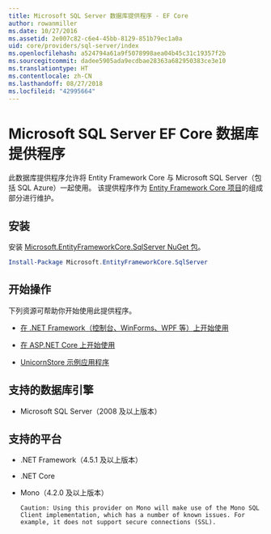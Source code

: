 ```yaml
---
title: Microsoft SQL Server 数据库提供程序 - EF Core
author: rowanmiller
ms.date: 10/27/2016
ms.assetid: 2e007c82-c6e4-45bb-8129-851b79ec1a0a
uid: core/providers/sql-server/index
ms.openlocfilehash: a524794a61a9f5078998aea04b45c31c19357f2b
ms.sourcegitcommit: dadee5905ada9ecdbae28363a682950383ce3e10
ms.translationtype: HT
ms.contentlocale: zh-CN
ms.lasthandoff: 08/27/2018
ms.locfileid: "42995664"
---
```

# <a name="microsoft-sql-server-ef-core-database-provider"></a>Microsoft SQL Server EF Core 数据库提供程序

此数据库提供程序允许将 Entity Framework Core 与 Microsoft SQL Server（包括 SQL Azure）一起使用。 该提供程序作为 [Entity Framework Core 项目](https://github.com/aspnet/EntityFrameworkCore)的组成部分进行维护。

## <a name="install"></a>安装

安装 [Microsoft.EntityFrameworkCore.SqlServer NuGet 包](https://www.nuget.org/packages/Microsoft.EntityFrameworkCore.SqlServer/)。

``` powershell
Install-Package Microsoft.EntityFrameworkCore.SqlServer
```

## <a name="get-started"></a>开始操作

下列资源可帮助你开始使用此提供程序。
* [在 .NET Framework（控制台、WinForms、WPF 等）上开始使用](../../get-started/full-dotnet/index.md)

* [在 ASP.NET Core 上开始使用](../../get-started/aspnetcore/index.md)

* [UnicornStore 示例应用程序](https://github.com/rowanmiller/UnicornStore/tree/master/UnicornStore)

## <a name="supported-database-engines"></a>支持的数据库引擎

* Microsoft SQL Server（2008 及以上版本）

## <a name="supported-platforms"></a>支持的平台

* .NET Framework（4.5.1 及以上版本）

* .NET Core

* Mono（4.2.0 及以上版本）

      Caution: Using this provider on Mono will make use of the Mono SQL Client implementation, which has a number of known issues. For example, it does not support secure connections (SSL).
